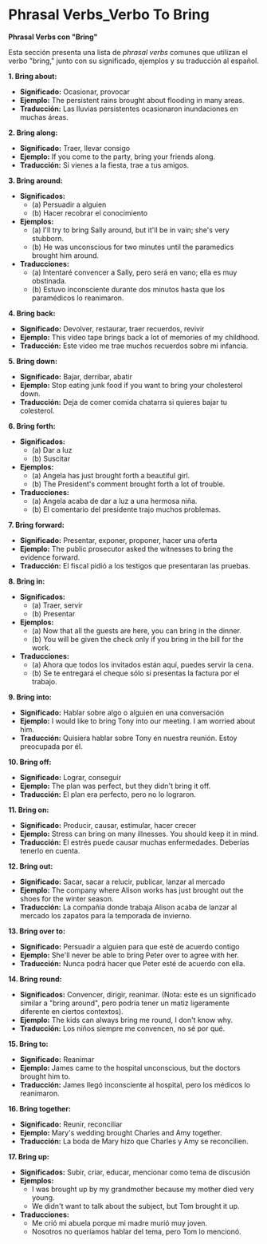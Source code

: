 # Phrasal Verbs_Verbo To Bring



**Phrasal Verbs con "Bring"**

Esta sección presenta una lista de *phrasal verbs* comunes que utilizan el verbo "bring," junto con su significado, ejemplos y su traducción al español.

**1. Bring about:**

*   **Significado:** Ocasionar, provocar
*   **Ejemplo:** The persistent rains brought about flooding in many areas.
*   **Traducción:** Las lluvias persistentes ocasionaron inundaciones en muchas áreas.

**2. Bring along:**

*   **Significado:** Traer, llevar consigo
*   **Ejemplo:** If you come to the party, bring your friends along.
*   **Traducción:** Si vienes a la fiesta, trae a tus amigos.

**3. Bring around:**

*   **Significados:**
    *   (a) Persuadir a alguien
    *   (b) Hacer recobrar el conocimiento
*   **Ejemplos:**
    *   (a) I'll try to bring Sally around, but it'll be in vain; she's very stubborn.
    *   (b) He was unconscious for two minutes until the paramedics brought him around.
*   **Traducciones:**
    *   (a) Intentaré convencer a Sally, pero será en vano; ella es muy obstinada.
    *   (b) Estuvo inconsciente durante dos minutos hasta que los paramédicos lo reanimaron.

**4. Bring back:**

*   **Significado:** Devolver, restaurar, traer recuerdos, revivir
*   **Ejemplo:** This video tape brings back a lot of memories of my childhood.
*   **Traducción:** Este video me trae muchos recuerdos sobre mi infancia.

**5. Bring down:**

*   **Significado:** Bajar, derribar, abatir
*   **Ejemplo:** Stop eating junk food if you want to bring your cholesterol down.
*   **Traducción:** Deja de comer comida chatarra si quieres bajar tu colesterol.

**6. Bring forth:**

*   **Significados:**
    *   (a) Dar a luz
    *   (b) Suscitar
*   **Ejemplos:**
    *   (a) Angela has just brought forth a beautiful girl.
    *   (b) The President's comment brought forth a lot of trouble.
*   **Traducciones:**
    *   (a) Angela acaba de dar a luz a una hermosa niña.
    *   (b) El comentario del presidente trajo muchos problemas.

**7. Bring forward:**

*   **Significado:** Presentar, exponer, proponer, hacer una oferta
*   **Ejemplo:** The public prosecutor asked the witnesses to bring the evidence forward.
*   **Traducción:** El fiscal pidió a los testigos que presentaran las pruebas.

**8. Bring in:**

*   **Significados:**
    *   (a) Traer, servir
    *   (b) Presentar
*   **Ejemplos:**
    *   (a) Now that all the guests are here, you can bring in the dinner.
    *   (b) You will be given the check only if you bring in the bill for the work.
*   **Traducciones:**
    *   (a) Ahora que todos los invitados están aquí, puedes servir la cena.
    *   (b) Se te entregará el cheque sólo si presentas la factura por el trabajo.

**9. Bring into:**

*   **Significado:** Hablar sobre algo o alguien en una conversación
*   **Ejemplo:** I would like to bring Tony into our meeting. I am worried about him.
*   **Traducción:** Quisiera hablar sobre Tony en nuestra reunión. Estoy preocupada por él.

**10. Bring off:**

*   **Significado:** Lograr, conseguir
*   **Ejemplo:** The plan was perfect, but they didn't bring it off.
*   **Traducción:** El plan era perfecto, pero no lo lograron.

**11. Bring on:**

*   **Significado:** Producir, causar, estimular, hacer crecer
*   **Ejemplo:** Stress can bring on many illnesses. You should keep it in mind.
*   **Traducción:** El estrés puede causar muchas enfermedades. Deberías tenerlo en cuenta.

**12. Bring out:**

*   **Significado:** Sacar, sacar a relucir, publicar, lanzar al mercado
*   **Ejemplo:** The company where Alison works has just brought out the shoes for the winter season.
*   **Traducción:** La compañía donde trabaja Alison acaba de lanzar al mercado los zapatos para la temporada de invierno.

**13. Bring over to:**

*   **Significado:** Persuadir a alguien para que esté de acuerdo contigo
*   **Ejemplo:** She'll never be able to bring Peter over to agree with her.
*   **Traducción:** Nunca podrá hacer que Peter esté de acuerdo con ella.

**14. Bring round:**

*   **Significados:** Convencer, dirigir, reanimar. (Nota: este es un significado similar a "bring around", pero podría tener un matiz ligeramente diferente en ciertos contextos).
*   **Ejemplo:** The kids can always bring me round, I don't know why.
*   **Traducción:** Los niños siempre me convencen, no sé por qué.

**15. Bring to:**

*   **Significado:** Reanimar
*   **Ejemplo:** James came to the hospital unconscious, but the doctors brought him to.
*   **Traducción:** James llegó inconsciente al hospital, pero los médicos lo reanimaron.

**16. Bring together:**

*   **Significado:** Reunir, reconciliar
*   **Ejemplo:** Mary's wedding brought Charles and Amy together.
*   **Traducción:** La boda de Mary hizo que Charles y Amy se reconcilien.

**17. Bring up:**

*   **Significados:** Subir, criar, educar, mencionar como tema de discusión
*   **Ejemplos:**
    *   I was brought up by my grandmother because my mother died very young.
    *   We didn't want to talk about the subject, but Tom brought it up.
*   **Traducciones:**
    *   Me crió mi abuela porque mi madre murió muy joven.
    *   Nosotros no queríamos hablar del tema, pero Tom lo mencionó.

